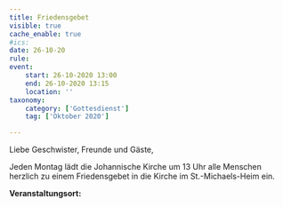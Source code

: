 ```yaml
---
title: Friedensgebet
visible: true
cache_enable: true
#ics: 
date: 26-10-20
rule: 
event:
	start: 26-10-2020 13:00
	end: 26-10-2020 13:15
	location: ''
taxonomy:
	category: ['Gottesdienst']
	tag: ['Oktober 2020']

---
```

Liebe Geschwister, Freunde und Gäste,

Jeden Montag lädt die Johannische Kirche um 13 Uhr alle Menschen herzlich zu einem Friedensgebet in die Kirche im St.-Michaels-Heim ein.



**Veranstaltungsort:** 

